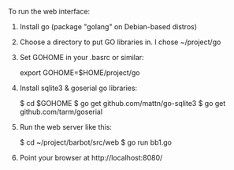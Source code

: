 To run the web interface:

1. Install go (package "golang" on Debian-based distros)
2. Choose a directory to put GO libraries in. I chose ~/project/go
3. Set GOHOME in your .basrc or similar:

    export GOHOME=$HOME/project/go

4. Install sqlite3 & goserial go libraries:

    $ cd $GOHOME
    $ go get github.com/mattn/go-sqlite3
    $ go get github.com/tarm/goserial

5. Run the web server like this:

    $ cd ~/project/barbot/src/web
    $ go run bb1.go

6. Point your browser at http://localhost:8080/



